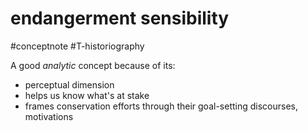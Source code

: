 # endangerment sensibility
#conceptnote #T-historiography 

A good *analytic* concept because of its:
- perceptual dimension
- helps us know what's at stake
- frames conservation efforts through their goal-setting discourses, motivations